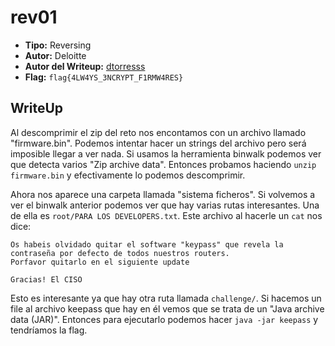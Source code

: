 # rev01 #

- **Tipo:** Reversing 
- **Autor:** Deloitte
- **Autor del Writeup:** [dtorresss](https://github.com/dtorresss)
- **Flag:** `flag{4LW4YS_3NCRYPT_F1RMW4RES}`

## WriteUp ##

Al descomprimir el zip del reto nos encontamos con un archivo llamado "firmware.bin". Podemos intentar hacer un strings del archivo pero será imposible llegar a ver nada.
Si usamos la herramienta binwalk podemos ver que detecta varios "Zip archive data". Entonces probamos haciendo `unzip firmware.bin` y efectivamente lo podemos descomprimir.

Ahora nos aparece una carpeta llamada "sistema ficheros". Si volvemos a ver el binwalk anterior podemos ver que hay varias rutas interesantes. Una de ella es `root/PARA LOS DEVELOPERS.txt`. Este archivo al hacerle un `cat` nos dice: 

```
Os habeis olvidado quitar el software "keypass" que revela la contraseña por defecto de todos nuestros routers.
Porfavor quitarlo en el siguiente update

Gracias! El CISO
```
Esto es interesante ya que hay otra ruta llamada `challenge/`. Si hacemos un file al archivo keepass que hay en él vemos que se trata de un "Java archive data (JAR)". Entonces para ejecutarlo podemos hacer `java -jar keepass` y tendríamos la flag.

